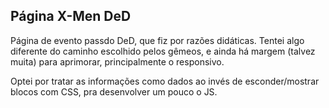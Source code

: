 ## Página X-Men DeD

Página de evento passdo DeD, que fiz por razões didáticas.
Tentei algo diferente do caminho escolhido pelos gêmeos, e ainda
há margem (talvez muita) para aprimorar, principalmente o responsivo.

Optei por tratar as informações como dados ao invés de esconder/mostrar
blocos com CSS, pra desenvolver um pouco o JS.
